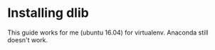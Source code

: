 

# Installing dlib

This guide works for me (ubuntu 16.04) for virtualenv. Anaconda still doesn't work.
